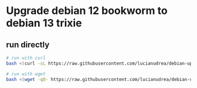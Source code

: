 # Upgrade debian 12 bookworm to debian 13 trixie

## run directly
```bash
# run with curl 
bash <(curl -sL https://raw.githubusercontent.com/lucianudrea/debian-upgrade-12---13/refs/heads/main/1213upgrade.sh)

# run with wget
bash <(wget -qO- https://raw.githubusercontent.com/lucianudrea/debian-upgrade-12---13/refs/heads/main/1213upgrade.sh)
```